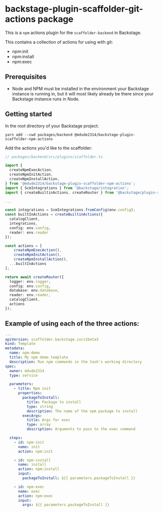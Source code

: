 # backstage-plugin-scaffolder-git-actions package

This is a `npm` actions plugin for the `scaffolder-backend` in Backstage.

This contains a collection of actions for using with git:

- npm:init
- npm:install
- npm:exec

## Prerequisites

- Node and NPM must be installed in the environment your Backstage instance is running in, but it will most likely already be there since your Backstage instance runs in Node.

## Getting started

In the root directory of your Backstage project:

```
yarn add --cwd packages/backend @mdude2314/backstage-plugin-scaffolder-npm-actions
```

Add the actions you'd like to the scaffolder:

```typescript
// packages/backend/src/plugins/scaffolder.ts

import {
  createNpmExecAction,
  createNpmInitAction,
  createNpmInstallAction,
} from '@mdude2314/backstage-plugin-scaffolder-npm-actions';
import { ScmIntegrations } from '@backstage/integration';
import { createBuiltinActions, createRouter } from '@backstage/plugin-scaffolder-backend';

...

const integrations = ScmIntegrations.fromConfig(env.config);
const builtInActions = createBuiltinActions({
  catalogClient,
  integrations,
  config: env.config,
  reader: env.reader
});

const actions = [
    createNpmExecAction(),
    createNpmInitAction(),
    createNpmInstallAction(),
  ...builtInActions
];

return await createRouter({
  logger: env.logger,
  config: env.config,
  database: env.database,
  reader: env.reader,
  catalogClient,
  actions
});
```

## Example of using each of the three actions:

```yaml
---
apiVersion: scaffolder.backstage.io/v1beta3
kind: Template
metadata:
  name: npm-demo
  title: My npm demo template
  description: Run npm commands in the task's working directory
spec:
  owner: mdude2314
  type: service

  parameters:
    - title: Npm init
      properties:
        packageToInstall:
          title: Package to install
          type: string
          description: The name of the npm package to install
        execArgs:
          title: Args for exec
          type: array
          description: Arguments to pass to the exec command

  steps:
    - id: npm-init
      name: init
      action: npm:init

    - id: npm-install
      name: install
      action: npm:install
      input:
        packageToInstall: ${{ parameters.packageToInstall }}

    - id: npm-exec
      name: exec
      action: npm:exec
      input:
        args: ${{ parameters.packageToInstall }}
```
